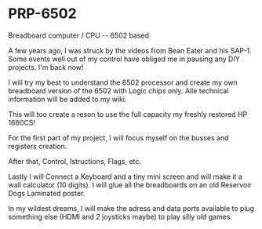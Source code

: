 # PRP-6502
Breadboard computer / CPU -- 6502 based

A few years ago, I was struck by the videos from Bean Eater and his SAP-1. Some events well out of my control
have obliged me in pausing any DIY projects. I'm back now!

I will try my best to understand the 6502 processor and create my own breadboard version of the 6502 with Logic chips only.
Alle technical information will be added to my wiki.

This will too create a reson to use the full capacity my freshly restored HP 1660CS!

For the first part of my project, I will focus myself on the busses and registers creation.

After that, Control, Istructions, Flags, etc.

Lastly I will Connect a Keyboard and a tiny mini screen and will make it a wall calculator (10 digits). I will glue all the breadboards on an old Reservoir Dogs Laminated poster.

In my wildest dreams, I will make the adress and data ports available to plug something else (HDMI and 2 joysticks maybe) to play silly old games.
